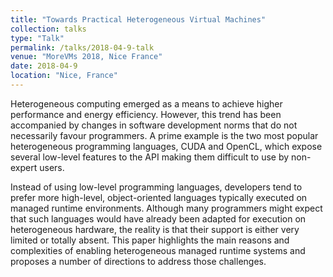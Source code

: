 ```yaml
---
title: "Towards Practical Heterogeneous Virtual Machines"
collection: talks
type: "Talk"
permalink: /talks/2018-04-9-talk
venue: "MoreVMs 2018, Nice France"
date: 2018-04-9
location: "Nice, France"
---
```


Heterogeneous computing emerged as a means to achieve higher performance and energy efficiency. However, this trend has been accompanied by changes in software development norms that do not necessarily favour programmers. A prime example is the two most popular heterogeneous programming languages, CUDA and OpenCL, which expose several low-level features to the API making them difficult to use by non-expert users.

Instead of using low-level programming languages, developers tend to prefer more high-level, object-oriented languages typically executed on managed runtime environments. Although many programmers might expect that such languages would have already been adapted for execution on heterogeneous hardware, the reality is that their support is either very limited or totally absent. This paper highlights the main reasons and complexities of enabling heterogeneous managed runtime systems and proposes a number of directions to address those challenges.
